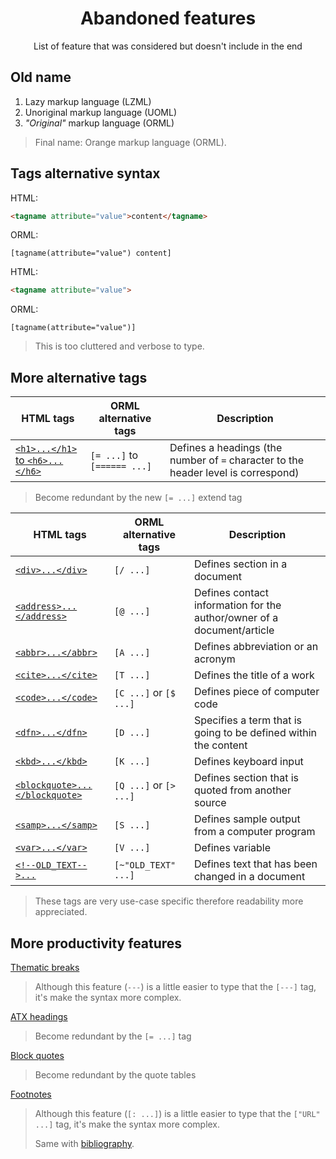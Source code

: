 <h1 align="center">Abandoned features</h1>
<p align="center">List of feature that was considered but doesn't include in the end</p>

## Old name

1. Lazy markup language (LZML)
2. Unoriginal markup language (UOML)
3. _"Original"_ markup language (ORML)

> Final name: Orange markup language (ORML).

## Tags alternative syntax

HTML:

```html
<tagname attribute="value">content</tagname>
```

ORML:

```orml
[tagname(attribute="value") content]
```

HTML:

```html
<tagname attribute="value">
```

ORML:

```orml
[tagname(attribute="value")]
```

> This is too cluttered and verbose to type.

## More alternative tags

| HTML tags                                                                     | ORML alternative tags       | Description                                                                        |
| ----------------------------------------------------------------------------- | --------------------------- | ---------------------------------------------------------------------------------- |
| [`<h1>...</h1>` to `<h6>...</h6>`](https://www.w3schools.com/tags/tag_hn.asp) | `[= ...]` to `[====== ...]` | Defines a headings (the number of `=` character to the header level is correspond) |

> Become redundant by the new `[= ...]` extend tag

| HTML tags                                                                           | ORML alternative tags  | Description                                                            |
| ----------------------------------------------------------------------------------- | ---------------------- | ---------------------------------------------------------------------- |
| [`<div>...</div>`](https://www.w3schools.com/tags/tag_div.asp)                      | `[/ ...]`              | Defines section in a document                                          |
| [`<address>...</address>`](https://www.w3schools.com/tags/tag_address.asp)          | `[@ ...]`              | Defines contact information for the author/owner of a document/article |
| [`<abbr>...</abbr>`](https://www.w3schools.com/tags/tag_abbr.asp)                   | `[A ...]`              | Defines abbreviation or an acronym                                     |
| [`<cite>...</cite>`](https://www.w3schools.com/tags/tag_cite.asp)                   | `[T ...]`              | Defines the title of a work                                            |
| [`<code>...</code>`](https://www.w3schools.com/tags/tag_code.asp)                   | `[C ...]` or `[$ ...]` | Defines piece of computer code                                         |
| [`<dfn>...</dfn>`](https://www.w3schools.com/tags/tag_dfn.asp)                      | `[D ...]`              | Specifies a term that is going to be defined within the content        |
| [`<kbd>...</kbd>`](https://www.w3schools.com/tags/tag_kbd.asp)                      | `[K ...]`              | Defines keyboard input                                                 |
| [`<blockquote>...</blockquote>`](https://www.w3schools.com/tags/tag_blockquote.asp) | `[Q ...]` or `[> ...]` | Defines section that is quoted from another source                     |
| [`<samp>...</samp>`](https://www.w3schools.com/tags/tag_samp.asp)                   | `[S ...]`              | Defines sample output from a computer program                          |
| [`<var>...</var>`](https://www.w3schools.com/tags/tag_var.asp)                      | `[V ...]`              | Defines variable                                                       |
| [`<!--OLD_TEXT-->...`](https://www.w3schools.com/tags/tag_comment.asp)              | `[~"OLD_TEXT" ...]`    | Defines text that has been changed in a document                       |

> These tags are very use-case specific therefore readability more appreciated.

## More productivity features

[Thematic breaks](https://github.github.com/gfm/#thematic-breaks)

> Although this feature (`---`) is a little easier to type that the `[---]` tag, it's make the syntax more complex.

[ATX headings](https://github.github.com/gfm/#atx-headings)

> Become redundant by the `[= ...]` tag

[Block quotes](https://github.github.com/gfm/#block-quotes)

> Become redundant by the quote tables

[Footnotes](https://docs.asciidoctor.org/asciidoc/latest/syntax-quick-reference/#section-footnotes)

> Although this feature (`[: ...]`) is a little easier to type that the `["URL" ...]` tag, it's make the syntax more complex.
>
> Same with [bibliography](https://docs.asciidoctor.org/asciidoc/latest/syntax-quick-reference/#bibliography).
